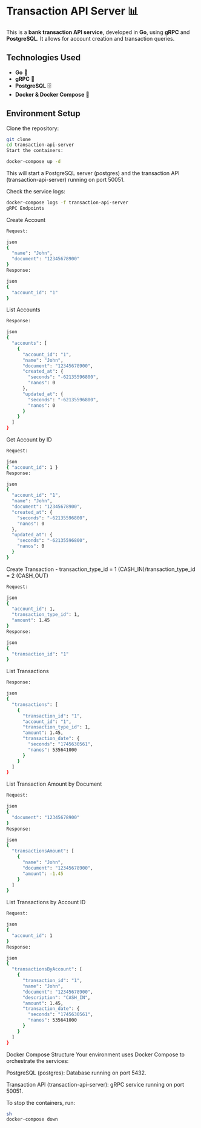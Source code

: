 # Transaction API Server 📊  

This is a **bank transaction API service**, developed in **Go**, using **gRPC** and **PostgreSQL**. It allows for account creation and transaction queries.  

## Technologies Used  
- **Go** 🐹  
- **gRPC** 🔌  
- **PostgreSQL** 🗄️  
- **Docker & Docker Compose** 🐳  

## Environment Setup  

Clone the repository:  
```bash
git clone 
cd transaction-api-server
Start the containers:
```

```bash
docker-compose up -d
```
This will start a PostgreSQL server (postgres) and the transaction API (transaction-api-server) running on port 50051.

Check the service logs:

```bash
docker-compose logs -f transaction-api-server
gRPC Endpoints
```

Create Account

```bash
Request:

json
{
  "name": "John",
  "document": "12345678900"
}
Response:

json
{
  "account_id": "1"
}
```

List Accounts

```bash
Response:

json
{
  "accounts": [
    {
      "account_id": "1",
      "name": "John",
      "document": "12345678900",
      "created_at": {
        "seconds": "-62135596800",
        "nanos": 0
      },
      "updated_at": {
        "seconds": "-62135596800",
        "nanos": 0
      }
    }
  ]
}
```

Get Account by ID

```bash
Request:

json
{ "account_id": 1 }
Response:

json
{
  "account_id": "1",
  "name": "John",
  "document": "12345678900",
  "created_at": {
    "seconds": "-62135596800",
    "nanos": 0
  },
  "updated_at": {
    "seconds": "-62135596800",
    "nanos": 0
  }
}
```

Create Transaction - transaction_type_id = 1 (CASH_IN)/transaction_type_id = 2 (CASH_OUT)

```bash
Request:

json
{
  "account_id": 1,
  "transaction_type_id": 1,
  "amount": 1.45
}
Response:

json
{
  "transaction_id": "1"
}
```

List Transactions

```bash
Response:

json
{
  "transactions": [
    {
      "transaction_id": "1",
      "account_id": "1",
      "transaction_type_id": 1,
      "amount": 1.45,
      "transaction_date": {
        "seconds": "1745630561",
        "nanos": 535641000
      }
    }
  ]
}
```

List Transaction Amount by Document

```bash
Request:

json
{
  "document": "12345678900"
}
Response:

json
{
  "transactionsAmount": [
    {
      "name": "John",
      "document": "12345678900",
      "amount": -1.45
    }
  ]
}
```

List Transactions by Account ID

```bash
Request:

json
{
  "account_id": 1
}
Response:

json
{
  "transactionsByAccount": [
    {
      "transaction_id": "1",
      "name": "John",
      "document": "12345678900",
      "description": "CASH_IN",
      "amount": 1.45,
      "transaction_date": {
        "seconds": "1745630561",
        "nanos": 535641000
      }
    }
  ]
}
```

Docker Compose Structure
Your environment uses Docker Compose to orchestrate the services:

PostgreSQL (postgres): Database running on port 5432.

Transaction API (transaction-api-server): gRPC service running on port 50051.

To stop the containers, run:

```bash
sh
docker-compose down
```